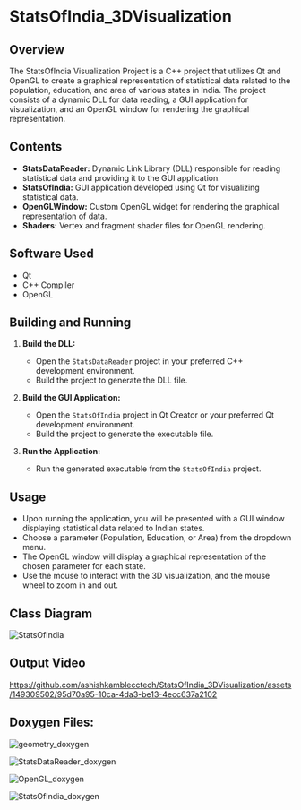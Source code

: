 # StatsOfIndia_3DVisualization

## Overview

The StatsOfIndia Visualization Project is a C++ project that utilizes Qt and OpenGL to create a graphical representation of statistical data related to the population, education, and area of various states in India. The project consists of a dynamic DLL for data reading, a GUI application for visualization, and an OpenGL window for rendering the graphical representation.

## Contents

- **StatsDataReader:** Dynamic Link Library (DLL) responsible for reading statistical data and providing it to the GUI application.
- **StatsOfIndia:** GUI application developed using Qt for visualizing statistical data.
- **OpenGLWindow:** Custom OpenGL widget for rendering the graphical representation of data.
- **Shaders:** Vertex and fragment shader files for OpenGL rendering.

## Software Used

- Qt
- C++ Compiler
- OpenGL

## Building and Running

1. **Build the DLL:**
   - Open the `StatsDataReader` project in your preferred C++ development environment.
   - Build the project to generate the DLL file.

2. **Build the GUI Application:**
   - Open the `StatsOfIndia` project in Qt Creator or your preferred Qt development environment.
   - Build the project to generate the executable file.

3. **Run the Application:**
   - Run the generated executable from the `StatsOfIndia` project.

## Usage

- Upon running the application, you will be presented with a GUI window displaying statistical data related to Indian states.
- Choose a parameter (Population, Education, or Area) from the dropdown menu.
- The OpenGL window will display a graphical representation of the chosen parameter for each state.
- Use the mouse to interact with the 3D visualization, and the mouse wheel to zoom in and out.

## Class Diagram
![StatsOfIndia](https://github.com/ashishkamblecctech/StatsOfIndia_3DVisualization/assets/149309502/3254e36b-003d-445d-aed4-329362ac960c)

## Output Video
https://github.com/ashishkamblecctech/StatsOfIndia_3DVisualization/assets/149309502/95d70a95-10ca-4da3-be13-4ecc637a2102

## Doxygen Files:
![geometry_doxygen](https://github.com/ashishkamblecctech/StatsOfIndia_3DVisualization/assets/149309502/47fd21a5-1373-4e31-b102-00aabad81850)

![StatsDataReader_doxygen](https://github.com/ashishkamblecctech/StatsOfIndia_3DVisualization/assets/149309502/13095d9c-0298-4d31-b648-11c63541911a)

![OpenGL_doxygen](https://github.com/ashishkamblecctech/StatsOfIndia_3DVisualization/assets/149309502/52d222d6-7130-491a-ab53-07b5eaed2e13)

![StatsOfIndia_doxygen](https://github.com/ashishkamblecctech/StatsOfIndia_3DVisualization/assets/149309502/2b6cd7c2-06e1-4e07-bccf-86054fa0332b)
